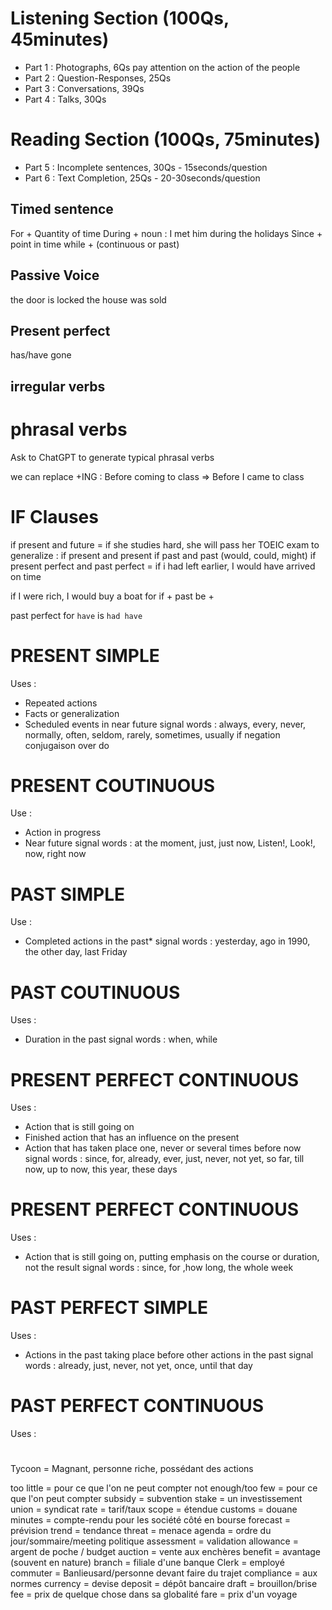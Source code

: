 # Listening Section (100Qs, 45minutes)
- Part 1 : Photographs, 6Qs pay attention on the action of the people
- Part 2 : Question-Responses, 25Qs 
- Part 3 : Conversations, 39Qs
- Part 4 : Talks, 30Qs
# Reading Section (100Qs, 75minutes)
- Part 5 : Incomplete sentences, 30Qs - 15seconds/question
- Part 6 : Text Completion, 25Qs - 20-30seconds/question


## Timed sentence

For + Quantity of time
During + noun : I met him during the holidays
Since + point in time
while + (continuous or past)

## Passive Voice
the door is locked 
the house was sold


## Present perfect
has/have gone 

## irregular verbs

# phrasal verbs
Ask to ChatGPT to generate typical phrasal verbs 


we can replace +ING :
Before coming to class => Before I came to class


# IF Clauses
if present and future = if she studies hard, she will pass her TOEIC exam
to generalize : if present and present
if past and past (would, could, might) 
if present perfect and past perfect = if i had left earlier, I would have arrived on time

if I were rich, I would buy a boat
for if + past be +

past perfect for `have` is `had have`


# PRESENT SIMPLE
Uses :
- Repeated actions
- Facts or generalization
- Scheduled events in near future
signal words : always, every, never, normally, often, seldom, rarely, sometimes, usually
if negation conjugaison over do

# PRESENT COUTINUOUS
Use :
- Action in progress
- Near future 
signal words : at the moment, just, just now, Listen!, Look!, now, right now


# PAST SIMPLE
Use :
- Completed actions in the past*
signal words : yesterday, ago in 1990, the other day, last Friday

# PAST COUTINUOUS
Uses : 
- Duration in the past
signal words : when, while

# PRESENT PERFECT CONTINUOUS
Uses :
- Action that is still going on
- Finished action that has an influence on the present
- Action that has taken place one, never or several times before now
signal words : since, for, already, ever, just, never, not yet, so far, till now, up to now, this year, these days

# PRESENT PERFECT CONTINUOUS
Uses : 
- Action that is still going on, putting emphasis on the course or duration, not the result
signal words : since, for ,how long, the whole week

# PAST PERFECT SIMPLE
Uses : 
- Actions in the past taking place before other actions in the past
signal words : already, just, never, not yet, once, until that day

# PAST PERFECT CONTINUOUS
Uses :

# 




Tycoon = Magnant, personne riche, possédant des actions

too little = pour ce que l'on ne peut compter
not enough/too few = pour ce que l'on peut compter
subsidy = subvention
stake = un  investissement
union = syndicat
rate = tarif/taux
scope = étendue
customs = douane
minutes = compte-rendu pour les société côté en bourse
forecast = prévision
trend = tendance
threat = menace
agenda = ordre du jour/sommaire/meeting politique
assessment = validation
allowance = argent de poche / budget
auction = vente aux enchères
benefit = avantage (souvent en nature)
branch = filiale d'une banque
Clerk = employé
commuter = Banlieusard/personne devant faire du trajet
compliance = aux normes
currency = devise
deposit = dépôt bancaire
draft = brouillon/brise
fee = prix de quelque chose dans sa globalité
fare = prix d'un voyage
